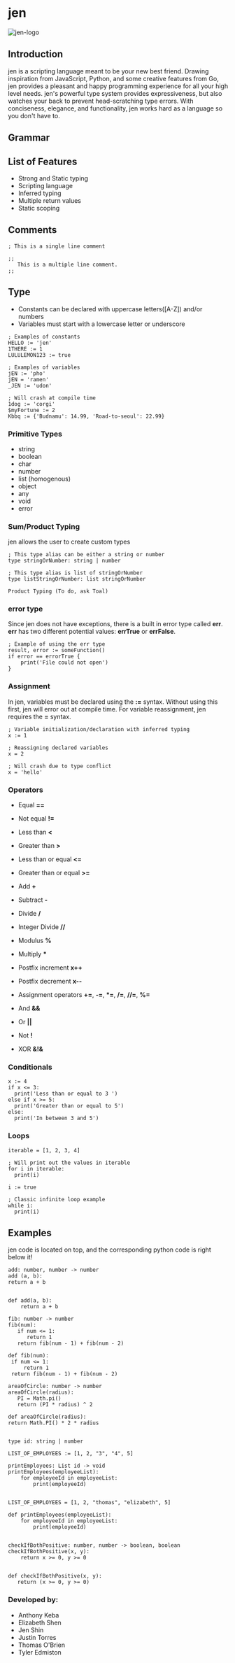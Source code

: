 # jen

![jen-logo](images/logo.png)

## Introduction
jen is a scripting language meant to be your new best friend. Drawing inspiration from JavaScript, Python, and some creative features from Go, jen provides a pleasant and happy programming experience for all your high level needs. jen's powerful type system provides expressiveness, but also watches your back to prevent head-scratching type errors. With conciseness, elegance, and functionality, jen works hard as a language so you don't have to.

## Grammar

## List of Features

- Strong and Static typing
- Scripting language
- Inferred typing
- Multiple return values
- Static scoping

## Comments
```
; This is a single line comment

;;
   This is a multiple line comment.
;;
```

## Type
- Constants can be declared with uppercase letters([A-Z]) and/or numbers
- Variables must start with a lowercase letter or underscore


```
; Examples of constants
HELLO := 'jen'
1THERE := 1
LULULEMON123 := true

; Examples of variables
jEN := 'pho'
jEN = 'ramen'
_JEN := 'udon'

; Will crash at compile time
1dog := 'corgi'
$myFortune := 2
Kbbq := {'Budnamu': 14.99, 'Road-to-seoul': 22.99}
```


### Primitive Types
- string
- boolean
- char
- number
- list (homogenous)
- object
- any
- void
- error

### Sum/Product Typing
jen allows the user to create custom types

```
; This type alias can be either a string or number
type stringOrNumber: string | number

; This type alias is list of stringOrNumber
type listStringOrNumber: list stringOrNumber

Product Typing (To do, ask Toal)
```

### error type
Since jen does not have exceptions, there is a built in error type called **err**. **err** has two different potential values: **errTrue** or **errFalse**.

```
; Example of using the err type
result, error := someFunction()
if error == errorTrue {
    print('File could not open')
}
```


### Assignment
In jen, variables must be declared using the **:=** syntax. Without using this first, jen will error out at compile time. For variable reassignment, jen requires the **=** syntax.

```
; Variable initialization/declaration with inferred typing
x := 1

; Reassigning declared variables
x = 2

; Will crash due to type conflict
x = 'hello'
```

### Operators
- Equal **==**
- Not equal **!=**
- Less than **<**
- Greater than **>**
- Less than or equal **<=**
- Greater than or equal **>=**

- Add **+**
- Subtract **-**
- Divide **/**
- Integer Divide **//**
- Modulus **%**
- Multiply **&ast;**

- Postfix increment **x++**
- Postfix decrement **x--**
- Assignment operators **+=**, **-=**, **&ast;=**, **/=**, **//=**, **%=**

- And **&&**
- Or **||**
- Not **!**
- XOR **&!&**


### Conditionals

```
x := 4
if x <= 3:
  print('Less than or equal to 3 ')
else if x >= 5:
  print('Greater than or equal to 5')
else:
  print('In between 3 and 5')
```

### Loops

```
iterable = [1, 2, 3, 4]

; Will print out the values in iterable
for i in iterable:
  print(i)

i := true

; Classic infinite loop example
while i:
  print(i)

```

## Examples
jen code is located on top, and the corresponding python code is right below it!

```
add: number, number -> number
add (a, b):
return a + b


def add(a, b):
    return a + b

```

```
fib: number -> number
fib(num):
   if num <= 1:
      return 1
   return fib(num - 1) + fib(num - 2)

def fib(num):
 if num <= 1:
     return 1
 return fib(num - 1) + fib(num - 2)

```

```
areaOfCircle: number -> number
areaOfCircle(radius):
   PI = Math.pi()
   return (PI * radius) ^ 2

def areaOfCircle(radius):
return Math.PI() * 2 * radius

```

```

type id: string | number

LIST_OF_EMPLOYEES := [1, 2, "3", "4", 5]

printEmployees: List id -> void
printEmployees(employeeList):
    for employeeId in employeeList:
        print(employeeId)


LIST_OF_EMPLOYEES = [1, 2, "thomas", "elizabeth", 5]

def printEmployees(employeeList):
    for employeeId in employeeList:
        print(employeeId)


```

```
checkIfBothPositive: number, number -> boolean, boolean
checkIfBothPositive(x, y):
    return x >= 0, y >= 0


def checkIfBothPositive(x, y):
   return (x >= 0, y >= 0)

```

### Developed by:
- Anthony Keba
- Elizabeth Shen
- Jen Shin
- Justin Torres
- Thomas O'Brien
- Tyler Edmiston
